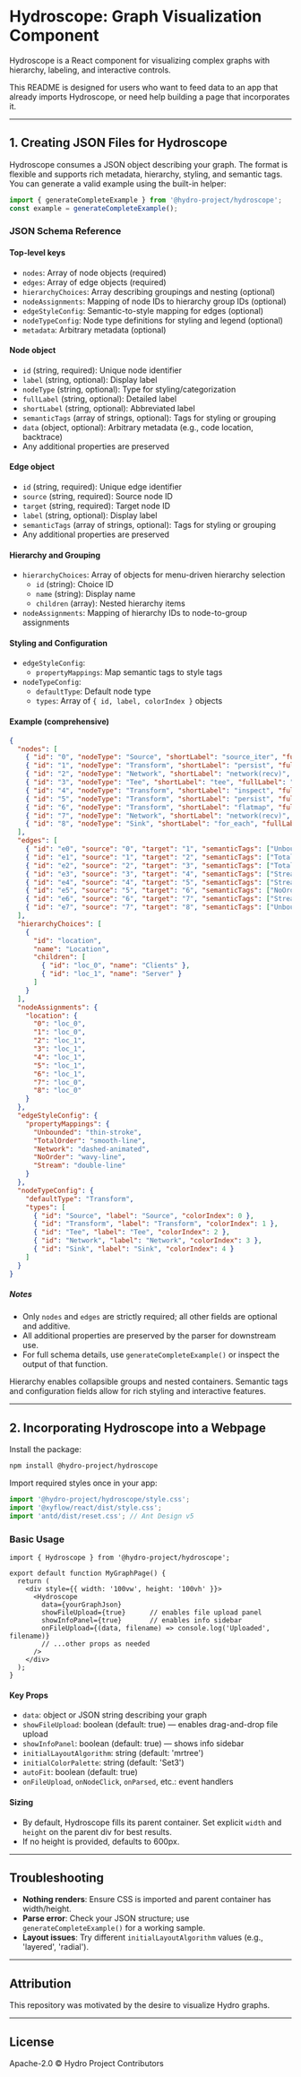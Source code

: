 # Hydroscope: Graph Visualization Component

Hydroscope is a React component for visualizing complex graphs with hierarchy, labeling, and interactive controls. 

This README is designed for users who want to feed data to an app that already imports Hydroscope, or need help building a page that incorporates it.

---

## 1. Creating JSON Files for Hydroscope


Hydroscope consumes a JSON object describing your graph. The format is flexible and supports rich metadata, hierarchy, styling, and semantic tags. You can generate a valid example using the built-in helper:

```ts
import { generateCompleteExample } from '@hydro-project/hydroscope';
const example = generateCompleteExample();
```

### JSON Schema Reference

#### Top-level keys
- `nodes`: Array of node objects (required)
- `edges`: Array of edge objects (required)
- `hierarchyChoices`: Array describing groupings and nesting (optional)
- `nodeAssignments`: Mapping of node IDs to hierarchy group IDs (optional)
- `edgeStyleConfig`: Semantic-to-style mapping for edges (optional)
- `nodeTypeConfig`: Node type definitions for styling and legend (optional)
- `metadata`: Arbitrary metadata (optional)

#### Node object
- `id` (string, required): Unique node identifier
- `label` (string, optional): Display label
- `nodeType` (string, optional): Type for styling/categorization
- `fullLabel` (string, optional): Detailed label
- `shortLabel` (string, optional): Abbreviated label
- `semanticTags` (array of strings, optional): Tags for styling or grouping
- `data` (object, optional): Arbitrary metadata (e.g., code location, backtrace)
- Any additional properties are preserved

#### Edge object
- `id` (string, required): Unique edge identifier
- `source` (string, required): Source node ID
- `target` (string, required): Target node ID
- `label` (string, optional): Display label
- `semanticTags` (array of strings, optional): Tags for styling or grouping
- Any additional properties are preserved

#### Hierarchy and Grouping
- `hierarchyChoices`: Array of objects for menu-driven hierarchy selection
  - `id` (string): Choice ID
  - `name` (string): Display name
  - `children` (array): Nested hierarchy items
- `nodeAssignments`: Mapping of hierarchy IDs to node-to-group assignments

#### Styling and Configuration
- `edgeStyleConfig`:
  - `propertyMappings`: Map semantic tags to style tags
- `nodeTypeConfig`:
  - `defaultType`: Default node type
  - `types`: Array of `{ id, label, colorIndex }` objects

#### Example (comprehensive)
```json
{
  "nodes": [
    { "id": "0", "nodeType": "Source", "shortLabel": "source_iter", "fullLabel": "source_iter" },
    { "id": "1", "nodeType": "Transform", "shortLabel": "persist", "fullLabel": "persist [state storage]" },
    { "id": "2", "nodeType": "Network", "shortLabel": "network(recv)", "fullLabel": "network(ser + deser)" },
    { "id": "3", "nodeType": "Tee", "shortLabel": "tee", "fullLabel": "tee [branch dataflow]" },
    { "id": "4", "nodeType": "Transform", "shortLabel": "inspect", "fullLabel": "inspect" },
    { "id": "5", "nodeType": "Transform", "shortLabel": "persist", "fullLabel": "persist [state storage]" },
    { "id": "6", "nodeType": "Transform", "shortLabel": "flatmap", "fullLabel": "flatmap" },
    { "id": "7", "nodeType": "Network", "shortLabel": "network(recv)", "fullLabel": "network(ser + deser)" },
    { "id": "8", "nodeType": "Sink", "shortLabel": "for_each", "fullLabel": "for_each" }
  ],
  "edges": [
    { "id": "e0", "source": "0", "target": "1", "semanticTags": ["Unbounded", "TotalOrder"] },
    { "id": "e1", "source": "1", "target": "2", "semanticTags": ["TotalOrder", "Unbounded", "Network"] },
    { "id": "e2", "source": "2", "target": "3", "semanticTags": ["TotalOrder", "Network", "Unbounded"] },
    { "id": "e3", "source": "3", "target": "4", "semanticTags": ["Stream", "Unbounded", "NoOrder"] },
    { "id": "e4", "source": "4", "target": "5", "semanticTags": ["Stream", "Unbounded", "NoOrder"] },
    { "id": "e5", "source": "5", "target": "6", "semanticTags": ["NoOrder", "Unbounded", "Stream"] },
    { "id": "e6", "source": "6", "target": "7", "semanticTags": ["Stream", "Unbounded", "NoOrder", "Network"] },
    { "id": "e7", "source": "7", "target": "8", "semanticTags": ["Unbounded", "NoOrder", "Stream"] }
  ],
  "hierarchyChoices": [
    {
      "id": "location",
      "name": "Location",
      "children": [
        { "id": "loc_0", "name": "Clients" },
        { "id": "loc_1", "name": "Server" }
      ]
    }
  ],
  "nodeAssignments": {
    "location": {
      "0": "loc_0",
      "1": "loc_0",
      "2": "loc_1",
      "3": "loc_1",
      "4": "loc_1",
      "5": "loc_1",
      "6": "loc_1",
      "7": "loc_0",
      "8": "loc_0"
    }
  },
  "edgeStyleConfig": {
    "propertyMappings": {
      "Unbounded": "thin-stroke",
      "TotalOrder": "smooth-line",
      "Network": "dashed-animated",
      "NoOrder": "wavy-line",
      "Stream": "double-line"
    }
  },
  "nodeTypeConfig": {
    "defaultType": "Transform",
    "types": [
      { "id": "Source", "label": "Source", "colorIndex": 0 },
      { "id": "Transform", "label": "Transform", "colorIndex": 1 },
      { "id": "Tee", "label": "Tee", "colorIndex": 2 },
      { "id": "Network", "label": "Network", "colorIndex": 3 },
      { "id": "Sink", "label": "Sink", "colorIndex": 4 }
    ]
  }
}
```

##### Notes
- Only `nodes` and `edges` are strictly required; all other fields are optional and additive.
- All additional properties are preserved by the parser for downstream use.
- For full schema details, use `generateCompleteExample()` or inspect the output of that function.

Hierarchy enables collapsible groups and nested containers. Semantic tags and configuration fields allow for rich styling and interactive features.

---

## 2. Incorporating Hydroscope into a Webpage

Install the package:
```bash
npm install @hydro-project/hydroscope
```

Import required styles once in your app:
```ts
import '@hydro-project/hydroscope/style.css';
import '@xyflow/react/dist/style.css';
import 'antd/dist/reset.css'; // Ant Design v5
```

### Basic Usage
```tsx
import { Hydroscope } from '@hydro-project/hydroscope';

export default function MyGraphPage() {
  return (
    <div style={{ width: '100vw', height: '100vh' }}>
      <Hydroscope
        data={yourGraphJson}
        showFileUpload={true}      // enables file upload panel
        showInfoPanel={true}       // enables info sidebar
        onFileUpload={(data, filename) => console.log('Uploaded', filename)}
        // ...other props as needed
      />
    </div>
  );
}
```

#### Key Props
- `data`: object or JSON string describing your graph
- `showFileUpload`: boolean (default: true) — enables drag-and-drop file upload
- `showInfoPanel`: boolean (default: true) — shows info sidebar
- `initialLayoutAlgorithm`: string (default: 'mrtree')
- `initialColorPalette`: string (default: 'Set3')
- `autoFit`: boolean (default: true)
- `onFileUpload`, `onNodeClick`, `onParsed`, etc.: event handlers

#### Sizing
- By default, Hydroscope fills its parent container. Set explicit `width` and `height` on the parent div for best results.
- If no height is provided, defaults to 600px.

---

## Troubleshooting
- **Nothing renders**: Ensure CSS is imported and parent container has width/height.
- **Parse error**: Check your JSON structure; use `generateCompleteExample()` for a working sample.
- **Layout issues**: Try different `initialLayoutAlgorithm` values (e.g., 'layered', 'radial').

---

## Attribution
This repository was motivated by the desire to visualize Hydro graphs.

---

## License
Apache-2.0 © Hydro Project Contributors
